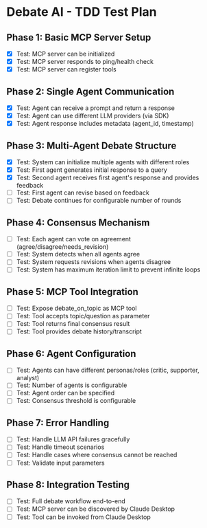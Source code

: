 # Debate AI - TDD Test Plan

## Phase 1: Basic MCP Server Setup
- [x] Test: MCP server can be initialized
- [x] Test: MCP server responds to ping/health check
- [x] Test: MCP server can register tools

## Phase 2: Single Agent Communication
- [x] Test: Agent can receive a prompt and return a response
- [x] Test: Agent can use different LLM providers (via SDK)
- [x] Test: Agent response includes metadata (agent_id, timestamp)

## Phase 3: Multi-Agent Debate Structure
- [x] Test: System can initialize multiple agents with different roles
- [x] Test: First agent generates initial response to a query
- [x] Test: Second agent receives first agent's response and provides feedback
- [ ] Test: First agent can revise based on feedback
- [ ] Test: Debate continues for configurable number of rounds

## Phase 4: Consensus Mechanism
- [ ] Test: Each agent can vote on agreement (agree/disagree/needs_revision)
- [ ] Test: System detects when all agents agree
- [ ] Test: System requests revisions when agents disagree
- [ ] Test: System has maximum iteration limit to prevent infinite loops

## Phase 5: MCP Tool Integration
- [ ] Test: Expose debate_on_topic as MCP tool
- [ ] Test: Tool accepts topic/question as parameter
- [ ] Test: Tool returns final consensus result
- [ ] Test: Tool provides debate history/transcript

## Phase 6: Agent Configuration
- [ ] Test: Agents can have different personas/roles (critic, supporter, analyst)
- [ ] Test: Number of agents is configurable
- [ ] Test: Agent order can be specified
- [ ] Test: Consensus threshold is configurable

## Phase 7: Error Handling
- [ ] Test: Handle LLM API failures gracefully
- [ ] Test: Handle timeout scenarios
- [ ] Test: Handle cases where consensus cannot be reached
- [ ] Test: Validate input parameters

## Phase 8: Integration Testing
- [ ] Test: Full debate workflow end-to-end
- [ ] Test: MCP server can be discovered by Claude Desktop
- [ ] Test: Tool can be invoked from Claude Desktop
